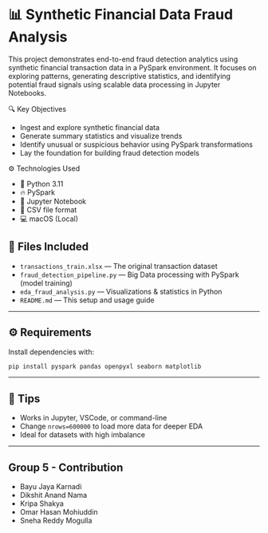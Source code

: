 # 📊 Synthetic Financial Data Fraud Analysis

This project demonstrates end-to-end fraud detection analytics using synthetic financial transaction data in a PySpark environment. It focuses on exploring patterns, generating descriptive statistics, and identifying potential fraud signals using scalable data processing in Jupyter Notebooks.

🔍 Key Objectives
- Ingest and explore synthetic financial data
- Generate summary statistics and visualize trends
- Identify unusual or suspicious behavior using PySpark transformations
- Lay the foundation for building fraud detection models

⚙️ Technologies Used
- 🐍 Python 3.11
- 🔥 PySpark
- 📓 Jupyter Notebook
- 📁 CSV file format
- 💻 macOS (Local)

## 📁 Files Included

- `transactions_train.xlsx` — The original transaction dataset
- `fraud_detection_pipeline.py` — Big Data processing with PySpark (model training)
- `eda_fraud_analysis.py` — Visualizations & statistics in Python
- `README.md` — This setup and usage guide

---

## ⚙️ Requirements

Install dependencies with:

```bash
pip install pyspark pandas openpyxl seaborn matplotlib
```

---

## 📌 Tips

- Works in Jupyter, VSCode, or command-line
- Change `nrows=600000` to load more data for deeper EDA
- Ideal for datasets with high imbalance

---


## Group 5 - Contribution 

- Bayu Jaya Karnadi
- Dikshit Anand Nama
- Kripa Shakya
- Omar Hasan Mohiuddin
- Sneha Reddy Mogulla


